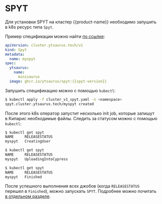 # SPYT

Для установки SPYT на кластер {{product-name}} необходимо запушить в k8s ресурс типа `Spyt`.

Пример спецификации можно найти [по ссылке](https://github.com/ytsaurus/yt-k8s-operator/blob/main/config/samples/cluster_v1_spyt.yaml):
```yaml
apiVersion: cluster.ytsaurus.tech/v1
kind: Spyt
metadata:
  name: myspyt
spec:
  ytsaurus:
    name:
      minisaurus
  image: ghcr.io/ytsaurus/spyt:{{spyt-version}}
```

Запушить спецификацию можно с помощью `kubectl`:

```bash
$ kubectl apply -f cluster_v1_spyt.yaml -n <namespace>
spyt.cluster.ytsaurus.tech/myspyt created
```

После этого k8s оператор запустит несколько init job, которые запишут в Кипарис необходимые файлы. Следить за статусом можно с помощью `kubectl`:

```bash
$ kubectl get spyt
NAME     RELEASESTATUS
myspyt   CreatingUser

$ kubectl get spyt
NAME     RELEASESTATUS
myspyt   UploadingIntoCypress

$ kubectl get spyt
NAME     RELEASESTATUS
myspyt   Finished
```

После успешного выполнения всех джобов (когда `RELEASESTATUS` перешел в `Finished`), можно запускать `SPYT`. Подробнее можно почитать [в отдельном разделе](../../user-guide/data-processing/spyt/launch).
